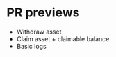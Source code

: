<!-- TODO: delete this file after React branch is in master -->

# PR previews

- Withdraw asset
- Claim asset + claimable balance
- Basic logs
